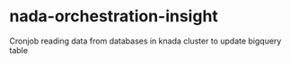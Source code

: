 # nada-orchestration-insight
Cronjob reading data from databases in knada cluster to update bigquery table
